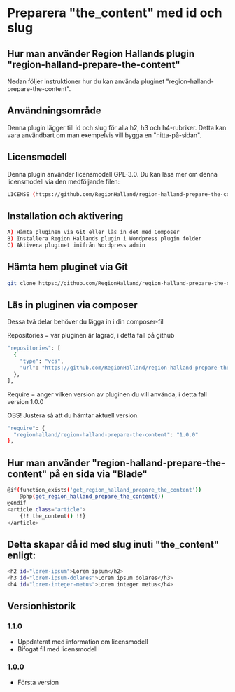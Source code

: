 # Preparera "the_content" med id och slug

## Hur man använder Region Hallands plugin "region-halland-prepare-the-content"

Nedan följer instruktioner hur du kan använda pluginet "region-halland-prepare-the-content".


## Användningsområde

Denna plugin lägger till id och slug för alla h2, h3 och h4-rubriker.
Detta kan vara användbart om man exempelvis vill bygga en "hitta-på-sidan".


## Licensmodell

Denna plugin använder licensmodell GPL-3.0. Du kan läsa mer om denna licensmodell via den medföljande filen:
```sh
LICENSE (https://github.com/RegionHalland/region-halland-prepare-the-content/blob/master/LICENSE)
```

## Installation och aktivering

```sh
A) Hämta pluginen via Git eller läs in det med Composer
B) Installera Region Hallands plugin i Wordpress plugin folder
C) Aktivera pluginet inifrån Wordpress admin
```


## Hämta hem pluginet via Git

```sh
git clone https://github.com/RegionHalland/region-halland-prepare-the-content.git
```


## Läs in pluginen via composer

Dessa två delar behöver du lägga in i din composer-fil

Repositories = var pluginen är lagrad, i detta fall på github

```sh
"repositories": [
  {
    "type": "vcs",
    "url": "https://github.com/RegionHalland/region-halland-prepare-the-content.git"
  },
],
```
Require = anger vilken version av pluginen du vill använda, i detta fall version 1.0.0

OBS! Justera så att du hämtar aktuell version.

```sh
"require": {
  "regionhalland/region-halland-prepare-the-content": "1.0.0"
},
```


## Hur man använder "region-halland-prepare-the-content" på en sida via "Blade"

```sh
@if(function_exists('get_region_halland_prepare_the_content'))
	@php(get_region_halland_prepare_the_content())
@endif
<article class="article">
	{!! the_content() !!}
</article>				
```


## Detta skapar då id med slug inuti "the_content" enligt:

```sh
<h2 id="lorem-ipsum">Lorem ipsum</h2>
<h3 id="lorem-ipsum-dolares">Lorem ipsum dolares</h3>
<h4 id="lorem-integer-metus">Lorem integer metus</h4>
```


## Versionhistorik

### 1.1.0
- Uppdaterat med information om licensmodell
- Bifogat fil med licensmodell

### 1.0.0
- Första version
